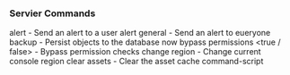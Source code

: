 ### Servier Commands
alert <first> <last> <message> - Send an alert to a user
alert general <message> - Send an alert to eueryone
backup - Persist objects to the database now
bypass permissions <true / false> - Bypass permission checks
change region <region name> - Change current console region
clear assets - Clear the asset cache
command-script <script> - Run a command script from file
config get <section> <field> - Read a config option
config save - Save current configuration
config set <section> <field> <value> - Set a config option
create region - Create a new region
create user [<first> [<last> [<pass> [<email>]:]]] - Create a new user
debug packet <level> - Turn on packet debugging
debug permissions <true / false> - Enable permissions debugging
debug scene <cripting> <collisions> <physics> - Turn on scene debugging
delete asset <ID> - Delete asset from database
delete-region <name> - Delete a region from disk
edit scale <name> <x> <y> <z> - Change the scale of a named prim
export - Execute subcommand for plugin ’export’
* export save - Saves the named region into the exports directory.
* export save-all - Saves all regions into the exports directory.
export-map [<path>]: - Save an image of the world map
force permissions <true / false> - Force permissions on or off
force update - Force the update of all objects on clients
help [<command>]: - Get general command list or more detailed help on a specific command
* help export - Get help on plugin command ’export’
* help terrain - Get help on plugin command ’terrain’
* help tree - Get help on plugin command ’tree’
*help windlight - Get help on plugin command ’windlight’
kick user <first> <last> [message]: - Kick a user off the simulator
kill uuid <UUID> - Kill an object by UUID
link-mapping [<x> <y>]: <cr> - Set local coordinate to map HG regions to
link-region <Xloc> <Yloc> <HostName>:<HttpPort>[:<RemoteRegionName> ]: <cr> - Link a hypergrid region
load iar <first> <last> <inuentory path> <password> [<IAR path>]: - Load user inventory archive <IAR>.
load oar [--merge]: [--skip-assets] [<OAR path>] - Load a region’s data from an OAR archive.
load xml [-newIDs [<x> <y> <z>]:] - Load a region’s data from XML format
load xml2 - Load a region’s data from XML2 format
login disable - Disable simulator logins
login enable - Enable simulator logins
login level <level> - Set the minimum user level to log in
login reset - Reset the login level to allow all users
login status - Show login status
login text <text> - Set the text users will see on login
modules list - List modules
modules load <name> - Load a module
modules unload <name> - Unload a module
monitor report - Returns a uariety of statistics about the current region and/or simulator
quit - Quit the application
reload estate - Reload the estate data
remove-region <name> - Remove a region from this simulator
reset user password [<first> [<last> [<password>]:]] - Reset a user password
restart - Restart all sims in this instance
save iar <first> <last> <inventory path> <password> [<IAR path>]: - Save user inventory archiue <IRR>.
save oar [<OAR path>]: - Save a region’s data to an OAR archive.
save prims xml2 [<prim name> <file name>]: - Save named prim to XML2
save xml - Save a region’s data in XML format
save xml2 - Save a region’s data in XML2 format
set log level <level> - Set the console logging level
set region flags <Region name> <flags> - Set database flags for region
set terrain heights <corner> <min> <max> [<x>]: [<y>] - Sets the terrain texture heights on
corner #<corner> to <min>/<max>. if <x> or <y> are specified, it will only set it on regions
with a matching coordinate. Specify -1 in <x> or <y> to wildcard that coordinate.
Corner # SW = 0. NW = 1. SE = 2. NE = 3.
set terrain texture <number> <uuid> [<x>]: [<y>] - Sets the terrain <number> to <uuid>.
if <x> or <y> are specified. it will only set it on regions with a matching coordinate.
Specify -1 in <x> or <y> to wildcard that coordinate.
show assets - Show asset data
show connections - Show connection data
show digest <ID> - Show asset digest
show hyperlinks <cr> - List the HC regions
show info - Show general information
show modules - Show module data
show neighbours - Shows the local regions’ neighbours
show queues - Show queue data
show ratings - Show rating data
show region <Region name> - Show details on a region
show regions - Show region data
show stats - Show statistics
show threads - Show thread status
show uptime - Show seruer uptime
show users [full]: - Show user data
show version - Show server version
shutdown · Quit the application
sun - Usage: sun [param]: [value] - Get or Update Sun module paramater
terrain - Execute subcommand for plugin ’terrain’
* terrain load - Loads a terrain from a specified file.
* terrain load-tile - Loads a terrain from a section of a larger file.
* terrain save - Saves the current heightmap to a specified file.
* terrain fill - Fills the current heightmap with a specified value.
* terrain elevate - Raises the current heightmap by the specified amount.
* terrain lower - Lowers the current heightmap by the specified amount.
* terrain multiply - Multiplies the heightmap by the value specified.
* terrain bake - Saves the current terrain into the regions revert map.
* terrain revert - Loads the revert map terrain into the regions heightmap.
* terrain newbrushes - Enables experimental brushes which replace the standard terrain brushes.
WARNING: This is a debug setting and may be removed at any time.
* terrain stats - Shows some information about the regions heightmap for debugging purposes.
* terrain effect - Runs a specified plugin effect
* terrain flip - Flips the current terrain about the X or Y axis
* terrain rescale - Rescales the current terrain to fit between the given min and max heights
tree - Execute subcommand for plugin ’tree’
* tree active - Change activity state for the trees module
* tree freeze - Freeze/Unfreeze activity for a defined copse
* tree load - Load a copse definition from an xml file
* tree plant - Start the planting on a copse
* tree rate - Reset the tree update rate (mSec)
* tree reload - Reload copse definitions from the in-scene trees
* tree remove - Remove a copse definition and all its in-scene trees
* tree statistics - Log statistics about the trees
unlink-region (local name) or (HostName):(HttpPort) (cr) - Unlink a hypergrid region
windlight - Execute subcommand for plugin ’windlight’
* windlight load - Load windlight profile from the database and broadcast
* windlight enable - Enable the windlight plugin
* windlight disable - Enable the windlight plugin